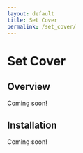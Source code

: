 ```yaml
---
layout: default
title: Set Cover
permalink: /set_cover/
---
```

# Set Cover

## Overview

Coming soon!

## Installation

Coming soon!


